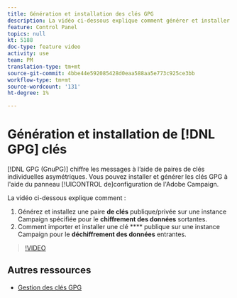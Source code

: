 ```yaml
---
title: Génération et installation des clés GPG
description: La vidéo ci-dessous explique comment générer et installer une paire de clés publique/privée sur une instance Campaign spécifique pour le chiffrement des données sortantes et comment importer et installer une clé publique sur une instance Campaign pour le déchiffrement des données entrantes.
feature: Control Panel
topics: null
kt: 5188
doc-type: feature video
activity: use
team: PM
translation-type: tm+mt
source-git-commit: 4bbe44e592085428d0eaa588aa5e773c925ce3bb
workflow-type: tm+mt
source-wordcount: '131'
ht-degree: 1%

---
```



# Génération et installation de [!DNL GPG] clés

[!DNL GPG (GnuPG)] chiffre les messages à l’aide de paires de clés individuelles asymétriques. Vous pouvez installer et générer les clés GPG à l&#39;aide du panneau [!UICONTROL de]configuration de l&#39;Adobe Campaign.

La vidéo ci-dessous explique comment :

1. Générez et installez une paire **de clés** publique/privée sur une instance Campaign spécifiée pour le **chiffrement des données** sortantes.
2. Comment importer et installer une clé **** publique sur une instance Campaign pour le **déchiffrement des données** entrantes.

>[!VIDEO](https://video.tv.adobe.com/v/34201?quality=12)

## Autres ressources

* [Gestion des clés GPG](https://docs.adobe.com/content/help/en/control-panel/using/instances-settings/gpg-keys-management.html)